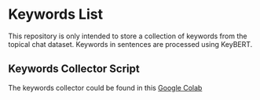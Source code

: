 # Keywords List

This repository is only intended to store a collection of keywords from the topical chat dataset. Keywords in sentences are processed using KeyBERT.

## Keywords Collector Script

The keywords collector could be found in this [Google Colab](https://colab.research.google.com/drive/1G2Sebz8gbqqlNjzfnzxecQCjIIm1-3I8?usp=sharing)

